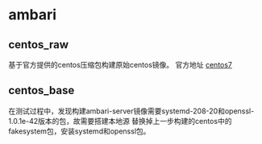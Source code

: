 # ambari

## centos_raw
基于官方提供的centos压缩包构建原始centos镜像。
官方地址 [centos7](https://hub.docker.com/_/centos/)

## centos_base
在测试过程中，发现构建ambari-server镜像需要systemd-208-20和openssl-1.0.1e-42版本的包，故需要搭建本地源
替换掉上一步构建的centos中的fakesystem包，安装systemd和openssl包。

